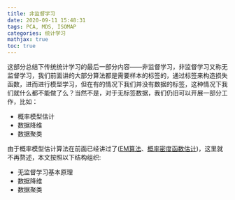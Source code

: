 ```yaml
---
title: 非监督学习
date: 2020-09-11 15:48:31
tags: PCA, MDS, ISOMAP 
categories: 统计学习 
mathjax: true
toc: true 
---
```

这部分总结下传统统计学习的最后一部分内容——非监督学习，非监督学习又称无监督学习，我们前面讲的大部分算法都是需要样本的标签的，通过标签来构造损失函数，进而进行模型学习，但在有的情况下我们并没有数据的标签，这种情况下我们就什么都不能做了么？当然不是，对于无标签数据，我们仍旧可以开展一部分工作，比如：
- 概率模型估计 
- 数据降维
- 数据聚类

由于概率模型估计算法在前面已经讲过了([EM算法](https://xuejy19.github.io/2020/07/30/EM/)、[概率密度函数估计](https://xuejy19.github.io/2020/07/27/概率密度函数估计/#more))，这里就不再赘述，本文按照以下结构组织:
- 无监督学习基本原理
- 数据降维
- 数据聚类 

<!--more-->
